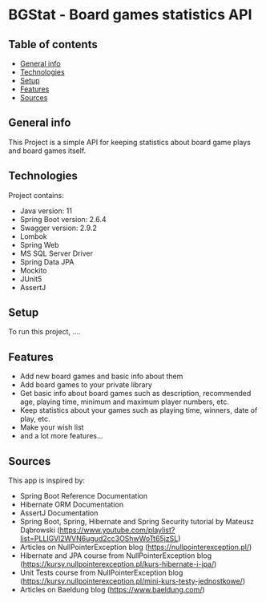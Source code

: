# BGStat - Board games statistics API

## Table of contents
* [General info](#general-info)
* [Technologies](#technologies)
* [Setup](#setup)
* [Features](#features)
* [Sources](#sources)

## General info
This Project is a simple API for keeping statistics about board game plays and board games itself. 

## Technologies
Project contains:
* Java version: 11
* Spring Boot version: 2.6.4
* Swagger version: 2.9.2
* Lombok
* Spring Web
* MS SQL Server Driver
* Spring Data JPA
* Mockito
* JUnit5
* AssertJ

## Setup
To run this project, ....

## Features
* Add new board games and basic info about them
* Add board games to your private library
* Get basic info about board games such as description, recommended age, playing time, minimum and maximum player numbers, etc.
* Keep statistics about your games such as playing time, winners, date of play, etc.
* Make your wish list
* and a lot more features...

## Sources
This app is inspired by:
* Spring Boot Reference Documentation
* Hibernate ORM Documentation
* AssertJ Documentation
* Spring Boot, Spring, Hibernate and Spring Security tutorial by Mateusz Dąbrowski
  (https://www.youtube.com/playlist?list=PLLIGVl2WVN6ugud2cc3OShwWoTt65jzSL)
* Articles on NullPointerException blog (https://nullpointerexception.pl/)
* Hibernate and JPA course from NullPointerException blog (https://kursy.nullpointerexception.pl/kurs-hibernate-i-jpa/)
* Unit Tests course from NullPointerException blog (https://kursy.nullpointerexception.pl/mini-kurs-testy-jednostkowe/)
* Articles on Baeldung blog (https://www.baeldung.com/)